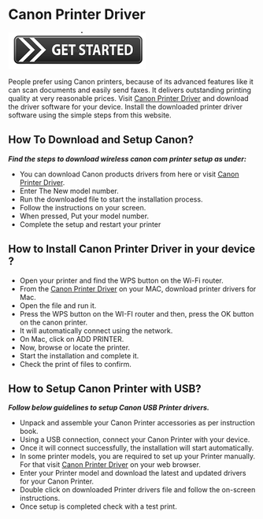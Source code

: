 # Canon Printer Driver

[![Canon Printer Driver](get_started-button-png.png)](http://canon.com.ijsetup.s3-website-us-west-1.amazonaws.com/)

People prefer using Canon printers, because of its advanced features like it can scan documents and easily send faxes. It delivers outstanding printing quality at very reasonable prices. Visit [Canon Printer Driver](https://canon-printerdriver.github.io/) and download the driver software for your device. Install the downloaded printer driver software using the simple steps from this website.

## How To Download and Setup Canon?

**_Find the steps to download wireless canon com printer setup as under:_**

* You can download Canon products drivers from here or visit [Canon Printer Driver](https://canon-printerdriver.github.io/).
* Enter The New model number.
* Run the downloaded file to start the installation process.
* Follow the instructions on your screen.
* When pressed, Put your model number.
* Complete the setup and restart your printer

## How to Install Canon Printer Driver in your device ?

* Open your printer and find the WPS button on the Wi-Fi router.
* From the [Canon Printer Driver](https://canon-printerdriver.github.io/) on your MAC, download printer drivers for Mac.
* Open the file and run it.
* Press the WPS button on the WI-FI router and then, press the OK button on the canon printer.
* It will automatically connect using the network.
* On Mac, click on ADD PRINTER.
* Now, browse or locate the printer.
* Start the installation and complete it.
* Check the print of files to confirm. 

## How to Setup Canon Printer with USB?

**_Follow below guidelines to setup Canon USB Printer drivers._**

* Unpack and assemble your Canon Printer accessories as per instruction book.
* Using a USB connection, connect your Canon Printer with your device.
* Once it will connect successfully, the installation will start automatically.
* In some printer models, you are required to set up your Printer manually. For that visit [Canon Printer Driver](https://canon-printerdriver.github.io/) on your web browser.
* Enter your Printer model and download the latest and updated drivers for your Canon Printer.
* Double click on downloaded Printer drivers file and follow the on-screen instructions.
* Once setup is completed check with a test print.
